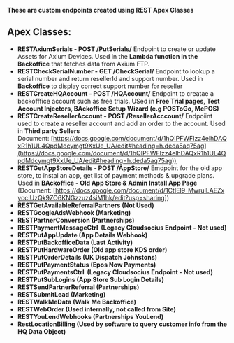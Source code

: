 **These are custom endpoints created using REST Apex Classes**
## Apex Classes:
- **RESTAxiumSerials - POST /PutSerials/**
	Endpoint to create or update Assets for Axium Devices. Used in the **Lambda function in the Backoffice** that fetches data from Axium FTP. 
- **RESTCheckSerialNumber - GET /CheckSerial/**
	Endpoint to lookup a serial number and return resellerId and support number. Used in **Backoffice** to display correct support number for reseller
- **RESTCreateHQAccount - POST /HQAccount/** 
	Endpoint to creatae a backofffice account such as free trials. USed in **Free Trial pages, Test Account Injectors, BAckoffice Setup Wizard (e.g POSToGo, MePOS)**
- **RESTCreateResellerAccount - POST /ResellerAcccount/**
	Endpoiint used to create a reseller account and add an order to the account. Used in **Third party Sellers** Document: [https://docs.google.com/document/d/1hQIPFWFIzz4elhDAQxR1h1UL4QpdMdcymgt9XxUe_UA/edit#heading=h.deda5aq75ag](https://docs.google.com/document/d/1hQIPFWFIzz4elhDAQxR1h1UL4QpdMdcymgt9XxUe_UA/edit#heading=h.deda5aq75ag))
- **RESTGetAppStoreDetails - POST /AppStore/**
	Emdpoint for the old app store, to instal an app, get list of payment methods & upgrade plans. Used in **BAckoffice - Old App Store & Admin Install App Page** (Document: [https://docs.google.com/document/d/1CtIEI9_MwrulLAEZxyocIUzQk9ZO6KNGzzuz4siM1hk/edit?usp=sharing])
- **RESTGetAvailableReferralPartners (Not Used)**  
- **RESTGoogleAdsWebhook (Marketing)**  
- **RESTPartnerConversion (Partnerships)**  
- **RESTPaymentMessageCtrl  (Legacy Cloudsocius Endpoint - Not used)**
- **RESTPutAppUpdate (App Details Webhook)**
- **RESTPutBackofficeData (Last Activity)**  
- **RESTPutHardwareOrder (Old app store KDS order)**  
- **RESTPutOrderDetails (UK Dispatch Johnstons)**  
- **RESTPutPaymentStatus (Epos Now Payments)**  
- **RESTPutPaymentsCtrl  (Legacy Cloudsocius Endpoint - Not used)**  
- **RESTPutSubLogins (App Store Sub Login Details)**  
- **RESTSendPartnerReferral (Partnerships)**  
- **RESTSubmitLead (Marketing)**  
- **RESTWalkMeData (Walk Me Backoffice)**  
- **RESTWebOrder (Used internally, not called from Site)**  
- **RESTYouLendWebhooks (Partnerships YouLend)**  
- **RestLocationBilling (Used by software to query customer info from the HQ Data Object)**